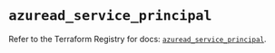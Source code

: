 # `azuread_service_principal`

Refer to the Terraform Registry for docs: [`azuread_service_principal`](https://registry.terraform.io/providers/hashicorp/azuread/2.53.1/docs/resources/service_principal).

